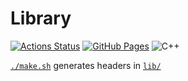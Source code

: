 # Library
[![Actions Status](https://github.com/jellc/Library/workflows/verify/badge.svg)](https://github.com/jellc/Library/actions)
[![GitHub Pages](https://img.shields.io/static/v1?label=GitHub+Pages&message=+&color=brightgreen&logo=github)](https://jellc.github.io/Library/)
![C++](https://img.shields.io/badge/C++-17-green)

[`./make.sh`](https://github.com/jellc/Library/blob/master/make.sh) generates headers in [`lib/`](https://github.com/jellc/Library/tree/master/lib)
